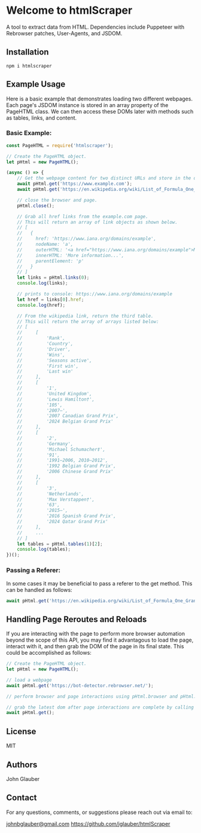 # Welcome to htmlScraper

A tool to extract data from HTML. Dependencies include Puppeteer with Rebrowser patches, User-Agents, and JSDOM.

## Installation

`npm i htmlscraper`

## Example Usage

Here is a basic example that demonstrates loading two different webpages. Each page's JSDOM instance is stored in an array property of the PageHTML class. We can then access these DOMs later with methods such as tables, links, and content.

### Basic Example:

```javascript
const PageHTML = require('htmlscraper');

// Create the PageHTML object.
let pHtml = new PageHTML();

(async () => {
    // Get the webpage content for two distinct URLs and store in the dom property of the PageHTML class.
    await pHtml.get('https://www.example.com');
    await pHtml.get('https://en.wikipedia.org/wiki/List_of_Formula_One_Grand_Prix_winners');

    // close the browser and page.
    pHtml.close();

    // Grab all href links from the example.com page.
    // This will return an array of link objects as shown below.
    // [
    //   {
    //     href: 'https://www.iana.org/domains/example',
    //     nodeName: 'a',
    //     outerHTML: '<a href="https://www.iana.org/domains/example">More information...</a>',
    //     innerHTML: 'More information...',
    //     parentElement: 'p'
    //   }
    // ]
    let links = pHtml.links(0);
    console.log(links);

    // prints to console: https://www.iana.org/domains/example
    let href = links[0].href;
    console.log(href);

    // From the wikipedia link, return the third table.
    // This will return the array of arrays listed below:
    // [
    //     [
    //         'Rank',
    //         'Country',
    //         'Driver',
    //         'Wins',
    //         'Seasons active',
    //         'First win',
    //         'Last win'
    //     ],
    //     [
    //         '1',
    //         'United Kingdom',
    //         'Lewis Hamilton†',
    //         '105',
    //         '2007–',
    //         '2007 Canadian Grand Prix',
    //         '2024 Belgian Grand Prix'
    //     ],
    //     [
    //         '2',
    //         'Germany',
    //         'Michael Schumacher‡',
    //         '91',
    //         '1991–2006, 2010–2012',
    //         '1992 Belgian Grand Prix',
    //         '2006 Chinese Grand Prix'
    //     ],
    //     [
    //         '3',
    //         'Netherlands',
    //         'Max Verstappen†',
    //         '63',
    //         '2015–',
    //         '2016 Spanish Grand Prix',
    //         '2024 Qatar Grand Prix'
    //     ],
    //     ...
    // ]
    let tables = pHtml.tables(1)[2];
    console.log(tables);
})();
```

### Passing a Referer:

In some cases it may be beneficial to pass a referer to the get method. This can be handled as follows:

```javascript
await pHtml.get('https://en.wikipedia.org/wiki/List_of_Formula_One_Grand_Prix_winners', 'https://en.wikipedia.org/');

```

## Handling Page Reroutes and Reloads

If you are interacting with the page to perform more browser automation beyond the scope of this API, you may find it advantagous to load the page, interact with it, and then grab the DOM of the page in its final state. This could be accomplished as follows:

```javascript
// Create the PageHTML object.
let pHtml = new PageHTML();

// load a webpage
await pHtml.get('https://bot-detector.rebrowser.net/');

// perform browser and page interactions using pHtml.browser and pHtml.page which exposes the puppeteer class.

// grab the latest dom after page interactions are complete by calling the get method with no arguments.
await pHtml.get();

```

## License
MIT

## Authors
John Glauber

## Contact
For any questions, comments, or suggestions please reach out via email to:

johnbglauber@gmail.com
https://github.com/jglauber/htmlScraper